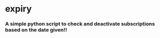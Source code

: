 # expiry
### A simple python script to check and deactivate subscriptions based on the date given!!
